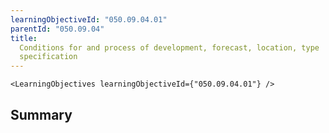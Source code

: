 ```yaml
---
learningObjectiveId: "050.09.04.01"
parentId: "050.09.04"
title:
  Conditions for and process of development, forecast, location, type
  specification
---
```


```tsx eval
<LearningObjectives learningObjectiveId={"050.09.04.01"} />
```

## Summary
